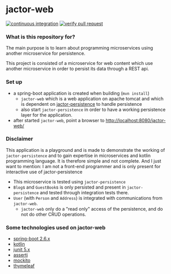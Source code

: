 # jactor-web #

[![continuous integration](https://github.com/jactor-rises/jactor-web/actions/workflows/ci.yaml/badge.svg)](https://github.com/jactor-rises/jactor-web/actions/workflows/ci.yaml)
[![verify pull request](https://github.com/jactor-rises/jactor-web/actions/workflows/pr.yaml/badge.svg)](https://github.com/jactor-rises/jactor-web/actions/workflows/pr.yaml)

### What is this repository for?

The main purpose is to learn about programming microservices using another microservice for persistence.

This project is consisted of a microservice for web content which use another microservice in order to persist its data through a REST api.

### Set up

* a spring-boot application is created when building (`mvn install`)
    * `jactor-web` which is a web application on apache tomcat and which is dependent
      on [jactor-persistence](https://github.com/jactor-rises/jactor-persistence) to handle persistence
    * also start `jactor-persistence` in order to have a working persistence layer for the application.
* after started `jactor-web`, point a browser to
  <http://localhost:8080/jactor-web/>

### Disclaimer

This application is a playground and is made to demonstrate the working of `jactor-persistence` and to gain expertise in microservices and kotlin
programming language. It is therefore simple and not complete. And I just want to mention: I am not a front-end programmer and is only present for
interactive use of jactor-persistence

* This microservice is tested using `jactor-persistence`
* `Blog`s and `GuestBook`s is only persisted and present in `jactor-persistence` and tested through integration tests there.
* `User` (with `Person` and `Address`) is integrated with communications from `jactor-web`.
    * `jactor-web` only do a "read only" access of the persistence, and do not do other CRUD operations.

### Some technologies used on jactor-web

* [spring-boot 2.6.x](https://spring.io/projects/spring-boot)
* [kotlin](https://kotlinlang.org)
* [junit 5.x](https://junit.org/junit5/)
* [assertj](https://assertj.github.io/doc/)
* [mockito](http://site.mockito.org)
* [thymeleaf](https://www.thymeleaf.org)

